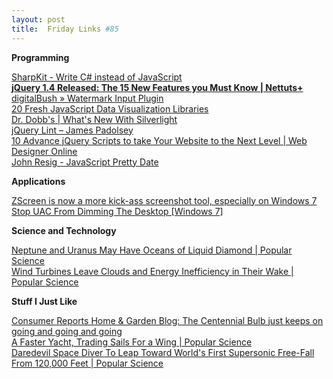 ```yaml
---
layout: post
title:  Friday Links #85
---
```

**Programming**

[SharpKit - Write C# instead of JavaScript](http://sharpkit.net/)   
[**jQuery 1.4 Released: The 15 New Features you Must Know | Nettuts+**](http://net.tutsplus.com/tutorials/javascript-ajax/jquery-1-4-released-the-15-new-features-you-must-know/)   
[digitalBush » Watermark Input Plugin](http://digitalbush.com/projects/watermark-input-plugin/)   
[20 Fresh JavaScript Data Visualization Libraries](http://sixrevisions.com/javascript/20-fresh-javascript-data-visualization-libraries/)   
[Dr. Dobb's | What's New With Silverlight](http://www.ddj.com/windows/222300375)   
[jQuery Lint – James Padolsey ](http://james.padolsey.com/javascript/jquery-lint/)   
[10 Advance jQuery Scripts to take Your Website to the Next Level | Web Designer Online](http://www.webdesigneronline.co.uk/10-advance-jquery-scripts-to-take-your-website-to-the-next-level)   
[John Resig - JavaScript Pretty Date ](http://ejohn.org/blog/javascript-pretty-date/)

**Applications**

[ZScreen is now a more kick-ass screenshot tool, especially on Windows 7](http://www.downloadsquad.com/2010/01/13/zscreen-is-now-a-more-kick-ass-screenshot-tool-especially-on-wi/)   
[Stop UAC From Dimming The Desktop [Windows 7]](http://www.ghacks.net/2010/01/11/stop-uac-from-dimming-the-desktop-windows-7/)

**Science and Technology**

[Neptune and Uranus May Have Oceans of Liquid Diamond | Popular Science](http://www.popsci.com/science/article/2010-01/diamond-oceans-may-cover-neptune-and-uranus)   
[Wind Turbines Leave Clouds and Energy Inefficiency in Their Wake | Popular Science](http://www.popsci.com/technology/article/2010-01/wind-turbines-leave-clouds-and-energy-inefficiency-their-wake)

**Stuff I Just Like**

[Consumer Reports Home & Garden Blog: The Centennial Bulb just keeps on going and going and going   
](http://blogs.consumerreports.org/home/2010/01/centennial-bulb-livermore-california-cfls-leds-shelby-electric-company.html)[A Faster Yacht, Trading Sails For a Wing | Popular Science](http://www.popsci.com/technology/article/2010-01/winged-victory)   
[Daredevil Space Diver To Leap Toward World's First Supersonic Free-Fall From 120,000 Feet | Popular Science](http://www.popsci.com/technology/article/2010-01/120000-foot-jump-daredevil-space-diver-become-first-human-break-sound-barrier-free-fall)
